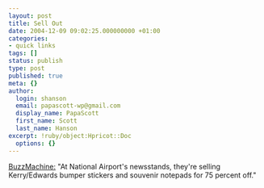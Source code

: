 ```yaml
---
layout: post
title: Sell Out
date: 2004-12-09 09:02:25.000000000 +01:00
categories:
- quick links
tags: []
status: publish
type: post
published: true
meta: {}
author:
  login: shanson
  email: papascott-wp@gmail.com
  display_name: PapaScott
  first_name: Scott
  last_name: Hanson
excerpt: !ruby/object:Hpricot::Doc
  options: {}
---
```

<p><a title="BuzzMachine... by Jeff Jarvis" href="http://www.buzzmachine.com/archives/2004_12_08.html#008617">BuzzMachine:</a> "At National Airport's newsstands, they're selling Kerry/Edwards bumper stickers and souvenir notepads for 75 percent off."</p>
